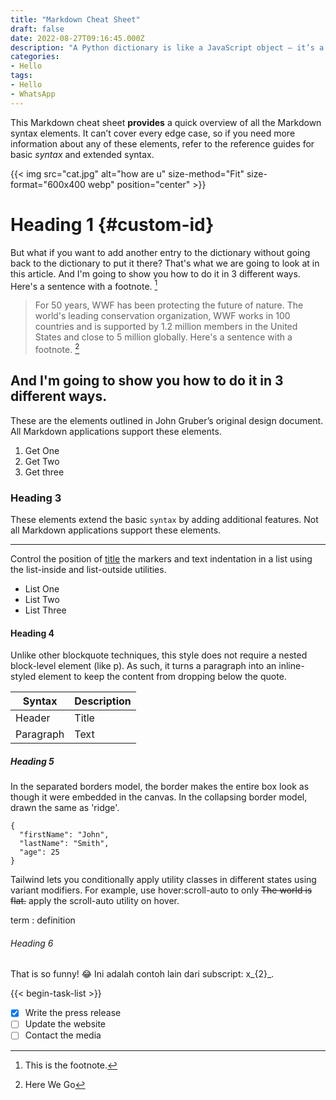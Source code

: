 ```yaml
---
title: "Markdown Cheat Sheet"
draft: false
date: 2022-08-27T09:16:45.000Z
description: "A Python dictionary is like a JavaScript object – it’s a sequence of key:value pairs. So, you can create them like this:"
categories:
- Hello
tags:
- Hello
- WhatsApp
---
```


This Markdown cheat sheet **provides** a quick overview of all the Markdown syntax elements. It can’t cover every edge case, so if you need more information about any of these elements, refer to the reference guides for basic *syntax* and extended syntax.

{{< img src="cat.jpg" alt="how are u" size-method="Fit" size-format="600x400 webp" position="center" >}}



# Heading 1 {#custom-id}

But what if you want to add another entry to the dictionary without going back to the dictionary to put it there? That's what we are going to look at in this article. And I'm going to show you how to do it in 3 different ways. Here's a sentence with a footnote. [^1]

[^1]: This is the footnote.

> For 50 years, WWF has been protecting the future of nature. The world's leading conservation organization, WWF works in 100 countries and is supported by 1.2 million members in the United States and close to 5 million globally.  Here's a sentence with a footnote. [^2]

[^2]: Here We Go

## And I'm going to show you how to do it in 3 different ways.
These are the elements outlined in John Gruber’s original design document. All Markdown applications support these elements.

1. Get One
2. Get Two
3. Get three


### Heading 3
These elements extend the basic `syntax` by adding additional features. Not all Markdown applications support these elements.

---

Control the position of [title](https://www.example.com) the markers and text indentation in a list using the list-inside and list-outside utilities.

- List One
- List Two
- List Three

#### Heading 4
Unlike other blockquote techniques, this style does not require a nested block-level element (like p). As such, it turns a paragraph into an inline-styled element to keep the content from dropping below the quote.

| Syntax | Description |
| ----------- | ----------- |
| Header | Title |
| Paragraph | Text |

##### Heading 5

In the separated borders model, the border makes the entire box look as though it were embedded in the canvas. In the collapsing border model, drawn the same as 'ridge'.

```
{
  "firstName": "John",
  "lastName": "Smith",
  "age": 25
}
```

Tailwind lets you conditionally apply utility classes in different states using variant modifiers. For example, use hover:scroll-auto to only ~~The world is flat.~~
 apply the scroll-auto utility on hover.

term
: definition

###### Heading 6


That is so funny! :joy:
Ini adalah contoh lain dari subscript: x_{2}_.


{{< begin-task-list >}}
- [x] Write the press release
- [ ] Update the website
- [ ] Contact the media